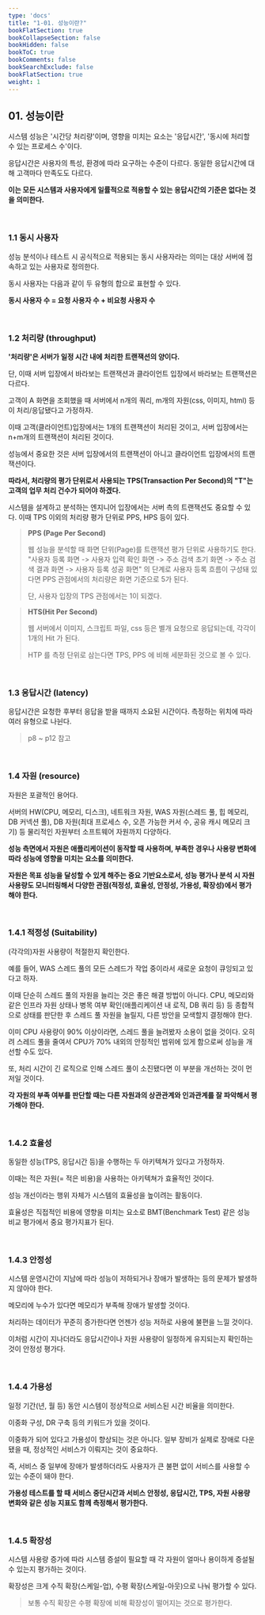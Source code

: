 ```yaml
---
type: 'docs'
title: "1-01. 성능이란?"
bookFlatSection: true
bookCollapseSection: false
bookHidden: false
bookToC: true
bookComments: false
bookSearchExclude: false
bookFlatSection: true
weight: 1
---
```


## 01. 성능이란

시스템 성능은 '시간당 처리량'이며, 영향을 미치는 요소는 '응답시간', '동시에 처리할 수 있는 프로세스 수'이다.

응답시간은 사용자의 특성, 환경에 따라 요구하는 수준이 다르다. 동일한 응답시간에 대해 고객마다 만족도도 다르다.

**이는 모든 시스템과 사용자에게 일률적으로 적용할 수 있는 응답시간의 기준은 없다는 것을 의미한다.**

<br>

### 1.1 동시 사용자

성능 분석이나 테스트 시 공식적으로 적용되는 동시 사용자라는 의미는 대상 서버에 접속하고 있는 사용자로 정의한다.

동시 사용자는 다음과 같이 두 유형의 합으로 표현할 수 있다.

**동시 사용자 수 = 요청 사용자 수 + 비요청 사용자 수**

<br>

### 1.2 처리량 (throughput)

**'처리량'은 서버가 일정 시간 내에 처리한 트랜잭션의 양이다.**

단, 이때 서버 입장에서 바라보는 트랜잭션과 클라이언트 입장에서 바라보는 트랜잭션은 다르다.

고객이 A 화면을 조회했을 때 서버에서 n개의 쿼리, m개의 자원(css, 이미지, html) 등이 처리/응답됐다고 가정하자.

이때 고객(클라이언트)입장에서는 1개의 트랜잭션이 처리된 것이고, 서버 입장에서는 n+m개의 트랜잭션이 처리된 것이다.

성능에서 중요한 것은 서버 입장에서의 트랜잭션이 아니고 클라이언트 입장에서의 트랜잭션이다.

**따라서, 처리량의 평가 단위로서 사용되는 TPS(Transaction Per Second)의 "T"는 고객의 업무 처리 건수가 되어야 하겠다.**

시스템을 설계하고 분석하는 엔지니어 입장에서는 서버 측의 트랜잭션도 중요할 수 있다. 이때 TPS 이외의 처리량 평가 단위로 PPS, HPS 등이 있다.

> **PPS (Page Per Second)**
> 
> 웹 성능을 분석할 때 화면 단위(Page)를 트랜잭션 평가 단위로 사용하기도 한다.
> "사용자 등록 화면 -> 사용자 입력 확인 화면 -> 주소 검색 초기 화면 -> 주소 검색 결과 화면 -> 사용자 등록 성공 화면" 의 단계로 사용자 등록 흐름이 구성돼 있다면 PPS 관점에서의 처리량은 화면 기준으로 5가 된다.
>
> 단, 사용자 입장의 TPS 관점에서는 1이 되겠다.

> **HTS(Hit Per Second)**
>
> 웹 서버에서 이미지, 스크립트 파일, css 등은 별개 요청으로 응답되는데, 각각이 1개의 Hit 가 된다.
> 
> HTP 를 측정 단위로 삼는다면 TPS, PPS 에 비해 세분화된 것으로 볼 수 있다.

<br>

### 1.3 응답시간 (latency)

응답시간은 요청한 후부터 응답을 받을 때까지 소요된 시간이다. 측정하는 위치에 따라 여러 유형으로 나뉜다.

> p8 ~ p12 참고

<br>

### 1.4 자원 (resource)

자원은 포괄적인 용어다.

서버의 HW(CPU, 메모리, 디스크), 네트워크 자원, WAS 자원(스레드 풀, 힙 메모리, DB 커넥션 풀), DB 자원(최대 프로세스 수, 오픈 가능한 커서 수, 공유 캐시 메모리 크기) 등 물리적인 자원부터 소프트웨어 자원까지 다양하다.

**성능 측면에서 자원은 애플리케이션이 동작할 때 사용하며, 부족한 경우나 사용량 변화에 따라 성능에 영향을 미치는 요소를 의미한다.**

**자원은 목표 성능을 달성할 수 있게 해주는 중요 기반요소로서, 성능 평가나 분석 시 자원 사용량도 모니터링해서 다양한 관점(적정성, 효율성, 안정성, 가용성, 확장성)에서 평가해야 한다.**

<br>

### 1.4.1 적정성 (Suitability)

(각각의)자원 사용량이 적절한지 확인한다.

예를 들어, WAS 스레드 풀의 모든 스레드가 작업 중이라서 새로운 요청이 큐잉되고 있다고 하자.

이때 단순히 스레드 풀의 자원을 늘리는 것은 좋은 해결 방법이 아니다. CPU, 메모리와 같은 인프라 자원 상태나 병목 여부 확인(애플리케이션 내 로직, DB 쿼리 등) 등 종합적으로 상태를 판단한 후 스레드 풀 자원을 늘릴지, 다른 방안을 모색할지 결정해야 한다.

이미 CPU 사용량이 90% 이상이라면, 스레드 풀을 늘려봤자 소용이 없을 것이다. 오히려 스레드 풀을 줄여서 CPU가 70% 내외의 안정적인 범위에 있게 함으로써 성능을 개선할 수도 있다.

또, 처리 시간이 긴 로직으로 인해 스레드 풀이 소진됐다면 이 부분을 개선하는 것이 먼저일 것이다.

**각 자원의 부족 여부를 판단할 때는 다른 자원과의 상관관계와 인과관계를 잘 파악해서 평가해야 한다.**

<br>

### 1.4.2 효율성

동일한 성능(TPS, 응답시간 등)을 수행하는 두 아키텍쳐가 있다고 가정하자.

이때는 적은 자원(= 적은 비용)을 사용하는 아키텍쳐가 효율적인 것이다.

성능 개선이라는 행위 자체가 시스템의 효율성을 높이려는 활동이다.

효율성은 직접적인 비용에 영향을 미치는 요소로 BMT(Benchmark Test) 같은 성능 비교 평가에서 중요 평가지표가 된다.

<br>

### 1.4.3 안정성

시스템 운영시간이 지남에 따라 성능이 저하되거나 장애가 발생하는 등의 문제가 발생하지 않아야 한다.

메모리에 누수가 있다면 메모리가 부족해 장애가 발생할 것이다.

처리하는 데이터가 꾸준히 증가한다면 언젠가 성능 저하로 사용에 불편을 느낄 것이다.

이처럼 시간이 지나더라도 응답시간이나 자원 사용량이 일정하게 유지되는지 확인하는 것이 안정성 평가다.

<br>

### 1.4.4 가용성

일정 기간(년, 월 등) 동안 시스템이 정상적으로 서비스된 시간 비율을 의미한다.

이중화 구성, DR 구축 등의 키워드가 있을 것이다.

이중화가 되어 있다고 가용성이 향상되는 것은 아니다. 일부 장비가 실제로 장애로 다운됐을 때, 정상적인 서비스가 이뤄지는 것이 중요하다.

즉, 서비스 중 일부에 장애가 발생하더라도 사용자가 큰 불편 없이 서비스를 사용할 수 있는 수준이 돼야 한다.

**가용성 테스트를 할 때 서비스 중단시간과 서비스 안정성, 응답시간, TPS, 자원 사용량 변화와 같은 성능 지표도 함께 측정해서 평가한다.**

<br>

### 1.4.5 확장성

시스템 사용량 증가에 따라 시스템 증설이 필요할 때 각 자원이 얼마나 용이하게 증설될 수 있는지 평가하는 것이다.

확장성은 크게 수직 확장(스케일-업), 수평 확장(스케일-아웃)으로 나눠 평가할 수 있다.

> 보통 수직 확장은 수평 확장에 비해 확장성이 떨어지는 것으로 평가한다.